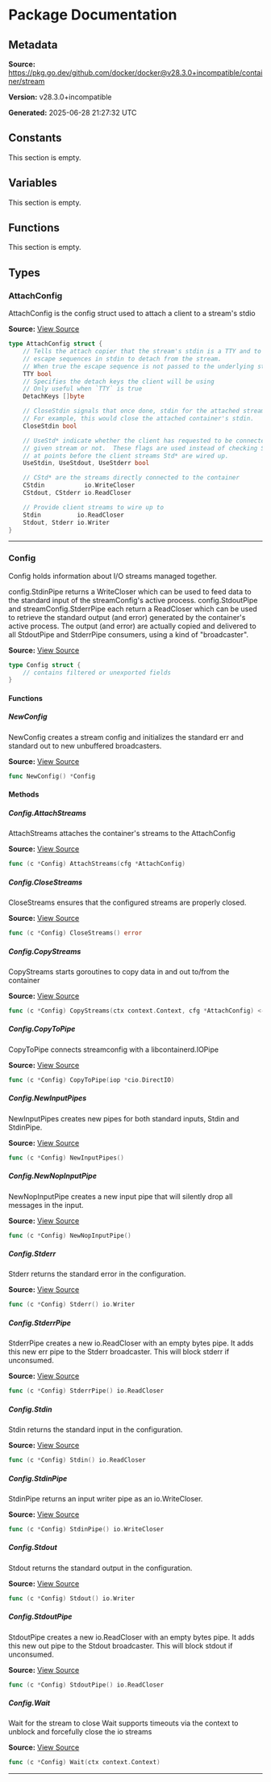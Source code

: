 # Package Documentation

## Metadata

**Source:** https://pkg.go.dev/github.com/docker/docker@v28.3.0+incompatible/container/stream

**Version:** v28.3.0+incompatible

**Generated:** 2025-06-28 21:27:32 UTC

## Constants

This section is empty.

## Variables

This section is empty.

## Functions

This section is empty.

## Types

### AttachConfig

AttachConfig is the config struct used to attach a client to a stream's stdio

**Source:** [View Source](https://github.com/docker/docker/blob/v28.3.0/container/stream/attach.go#L17)  

```go
type AttachConfig struct {
	// Tells the attach copier that the stream's stdin is a TTY and to look for
	// escape sequences in stdin to detach from the stream.
	// When true the escape sequence is not passed to the underlying stream
	TTY bool
	// Specifies the detach keys the client will be using
	// Only useful when `TTY` is true
	DetachKeys []byte

	// CloseStdin signals that once done, stdin for the attached stream should be closed
	// For example, this would close the attached container's stdin.
	CloseStdin bool

	// UseStd* indicate whether the client has requested to be connected to the
	// given stream or not.  These flags are used instead of checking Std* != nil
	// at points before the client streams Std* are wired up.
	UseStdin, UseStdout, UseStderr bool

	// CStd* are the streams directly connected to the container
	CStdin           io.WriteCloser
	CStdout, CStderr io.ReadCloser

	// Provide client streams to wire up to
	Stdin          io.ReadCloser
	Stdout, Stderr io.Writer
}
```

---

### Config

Config holds information about I/O streams managed together.

config.StdinPipe returns a WriteCloser which can be used to feed data
to the standard input of the streamConfig's active process.
config.StdoutPipe and streamConfig.StderrPipe each return a ReadCloser
which can be used to retrieve the standard output (and error) generated
by the container's active process. The output (and error) are actually
copied and delivered to all StdoutPipe and StderrPipe consumers, using
a kind of "broadcaster".

**Source:** [View Source](https://github.com/docker/docker/blob/v28.3.0/container/stream/streams.go#L26)  

```go
type Config struct {
	// contains filtered or unexported fields
}
```

#### Functions

##### NewConfig

NewConfig creates a stream config and initializes
the standard err and standard out to new unbuffered broadcasters.

**Source:** [View Source](https://github.com/docker/docker/blob/v28.3.0/container/stream/streams.go#L39)  

```go
func NewConfig() *Config
```

#### Methods

##### Config.AttachStreams

AttachStreams attaches the container's streams to the AttachConfig

**Source:** [View Source](https://github.com/docker/docker/blob/v28.3.0/container/stream/attach.go#L45)  

```go
func (c *Config) AttachStreams(cfg *AttachConfig)
```

##### Config.CloseStreams

CloseStreams ensures that the configured streams are properly closed.

**Source:** [View Source](https://github.com/docker/docker/blob/v28.3.0/container/stream/streams.go#L101)  

```go
func (c *Config) CloseStreams() error
```

##### Config.CopyStreams

CopyStreams starts goroutines to copy data in and out to/from the container

**Source:** [View Source](https://github.com/docker/docker/blob/v28.3.0/container/stream/attach.go#L60)  

```go
func (c *Config) CopyStreams(ctx context.Context, cfg *AttachConfig) <-chan error
```

##### Config.CopyToPipe

CopyToPipe connects streamconfig with a libcontainerd.IOPipe

**Source:** [View Source](https://github.com/docker/docker/blob/v28.3.0/container/stream/streams.go#L124)  

```go
func (c *Config) CopyToPipe(iop *cio.DirectIO)
```

##### Config.NewInputPipes

NewInputPipes creates new pipes for both standard inputs, Stdin and StdinPipe.

**Source:** [View Source](https://github.com/docker/docker/blob/v28.3.0/container/stream/streams.go#L85)  

```go
func (c *Config) NewInputPipes()
```

##### Config.NewNopInputPipe

NewNopInputPipe creates a new input pipe that will silently drop all messages in the input.

**Source:** [View Source](https://github.com/docker/docker/blob/v28.3.0/container/stream/streams.go#L90)  

```go
func (c *Config) NewNopInputPipe()
```

##### Config.Stderr

Stderr returns the standard error in the configuration.

**Source:** [View Source](https://github.com/docker/docker/blob/v28.3.0/container/stream/streams.go#L52)  

```go
func (c *Config) Stderr() io.Writer
```

##### Config.StderrPipe

StderrPipe creates a new io.ReadCloser with an empty bytes pipe.
It adds this new err pipe to the Stderr broadcaster.
This will block stderr if unconsumed.

**Source:** [View Source](https://github.com/docker/docker/blob/v28.3.0/container/stream/streams.go#L78)  

```go
func (c *Config) StderrPipe() io.ReadCloser
```

##### Config.Stdin

Stdin returns the standard input in the configuration.

**Source:** [View Source](https://github.com/docker/docker/blob/v28.3.0/container/stream/streams.go#L57)  

```go
func (c *Config) Stdin() io.ReadCloser
```

##### Config.StdinPipe

StdinPipe returns an input writer pipe as an io.WriteCloser.

**Source:** [View Source](https://github.com/docker/docker/blob/v28.3.0/container/stream/streams.go#L62)  

```go
func (c *Config) StdinPipe() io.WriteCloser
```

##### Config.Stdout

Stdout returns the standard output in the configuration.

**Source:** [View Source](https://github.com/docker/docker/blob/v28.3.0/container/stream/streams.go#L47)  

```go
func (c *Config) Stdout() io.Writer
```

##### Config.StdoutPipe

StdoutPipe creates a new io.ReadCloser with an empty bytes pipe.
It adds this new out pipe to the Stdout broadcaster.
This will block stdout if unconsumed.

**Source:** [View Source](https://github.com/docker/docker/blob/v28.3.0/container/stream/streams.go#L69)  

```go
func (c *Config) StdoutPipe() io.ReadCloser
```

##### Config.Wait

Wait for the stream to close
Wait supports timeouts via the context to unblock and forcefully
close the io streams

**Source:** [View Source](https://github.com/docker/docker/blob/v28.3.0/container/stream/streams.go#L172)  

```go
func (c *Config) Wait(ctx context.Context)
```

---


